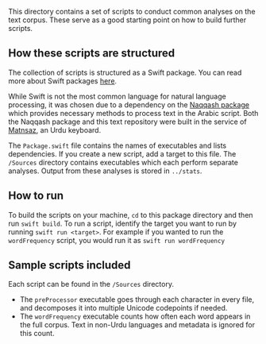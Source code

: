This directory contains a set of scripts to conduct common analyses on the text corpus. These serve as a good starting point on how to build further scripts.

## How these scripts are structured

The collection of scripts is structured as a Swift package. You can read more about Swift packages [here](https://swift.org/package-manager/). 

While Swift is not the most common language for natural language processing, it was chosen due to a dependency on the [Naqqash package](http://github.com/zeerakahmed/naqqash) which provides necessary methods to process text in the Arabic script. Both the Naqqash package and this text repository were built in the service of [Matnsaz](https://matnsaz.net), an Urdu keyboard.

The `Package.swift` file contains the names of executables and lists dependencies. If you create a new script, add a target to this file. The `/Sources` directory contains executables which each perform separate analyses. Output from these analyses is stored in `../stats`. 

## How to run

To build the scripts on your machine, `cd` to this package directory and then run `swift build`. To run a script, identify the target you want to run by running `swift run <target>`. For example if you wanted to run the `wordFrequency` script, you would run it as `swift run wordFrequency`

## Sample scripts included

Each script can be found in the `/Sources` directory.
- The `preProcessor` executable goes through each character in every file, and decomposes it into multiple Unicode codepoints if needed.
- The `wordFrequency` executable counts how often each word appears in the full corpus. Text in non-Urdu languages and metadata is ignored for this count.

